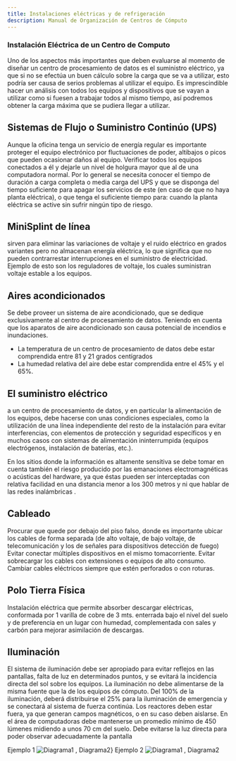 ```yaml
---
title: Instalaciones eléctricas y de refrigeración
description: Manual de Organización de Centros de Cómputo
---
```

### Instalación Eléctrica de un Centro de Computo
Uno de los aspectos más importantes que deben evaluarse al momento de diseñar un centro de procesamiento de datos es el suministro eléctrico, ya que si no se efectúa un buen cálculo sobre la carga que se va a utilizar, esto podría ser causa de serios problemas al utilizar el equipo. Es imprescindible hacer un análisis con todos los equipos y dispositivos que se vayan a utilizar como si fuesen a trabajar todos al mismo tiempo, así podremos obtener la carga máxima que se pudiera llegar a utilizar.

## Sistemas de Flujo o Suministro Continúo (UPS)
Aunque la oficina tenga un servicio de energía regular es importante proteger el equipo electrónico por fluctuaciones de poder, altibajos o picos que pueden ocasionar daños al equipo.
Verificar todos los equipos conectados a él y dejarle un nivel de holgura mayor que al de una computadora normal. Por lo general se necesita conocer el tiempo de duración a carga completa o media carga del UPS y que se disponga del tiempo suficiente para apagar los servicios de este (en caso de que no haya planta eléctrica), o que tenga el suficiente tiempo para: cuando la planta eléctrica se active sin sufrir ningún tipo de riesgo.

## MiniSplint de línea
sirven para eliminar las variaciones de voltaje y el ruido eléctrico en grados variantes pero no almacenan energía eléctrica, lo que significa que no pueden contrarrestar interrupciones en el suministro de electricidad. Ejemplo de esto son los reguladores de voltaje, los cuales suministran voltaje estable a los equipos.

## Aires acondicionados
Se debe proveer un sistema de aire acondicionado, que se dedique exclusivamente al centro de procesamiento de datos. Teniendo en cuenta que los aparatos de aire acondicionado son causa potencial de incendios e inundaciones.
* La temperatura de un centro de procesamiento de datos debe estar comprendida entre 81 y 21 grados centígrados
* La humedad relativa del aire debe estar comprendida entre el 45% y el 65%.

## El suministro eléctrico
a un centro de procesamiento de datos, y en particular la alimentación de los equipos, debe hacerse con unas condiciones especiales, como la utilización de una línea independiente del resto de la instalación para evitar interferencias, con elementos de protección y seguridad específicos y en muchos casos con sistemas de alimentación ininterrumpida (equipos electrógenos, instalación de baterías, etc.).

En los sitios donde la información es altamente sensitiva se debe tomar en cuenta también el riesgo producido por las emanaciones electromagnéticas o acústicas del hardware, ya que éstas pueden ser interceptadas con relativa facilidad en una distancia menor a los 300 metros y ni que hablar de las redes inalámbricas .

## Cableado
Procurar que quede por debajo del piso falso, donde es importante ubicar los cables de forma separada (de alto voltaje, de bajo voltaje, de telecomunicación y los de señales para dispositivos detección de fuego)
Evitar conectar múltiples dispositivos en el mismo tomacorriente.
Evitar sobrecargar los cables con extensiones o equipos de alto consumo.
Cambiar cables eléctricos siempre que estén perforados o con roturas.

## Polo Tierra Física
Instalación eléctrica que permite absorber descargar eléctricas, conformada por 1 varilla de cobre de 3 mts. enterrada bajo el nivel del suelo y de preferencia en un lugar con humedad, complementada con sales y carbón para mejorar asimilación de descargas.

## Iluminación
El sistema de iluminación debe ser apropiado para evitar reflejos en las pantallas, falta de luz en determinados puntos, y se evitará la incidencia directa del sol sobre los equipos.
La iluminación no debe alimentarse de la misma fuente que la de los equipos de cómputo.
Del 100% de la iluminación, deberá distribuirse el 25% para la iluminación de emergencia y se conectará al sistema de fuerza continúa.
Los reactores deben estar fuera, ya que generan campos magnéticos, o en su caso deben aislarse.
En el área de computadoras debe mantenerse un promedio mínimo de 450 lúmenes midiendo a unos 70 cm del suelo.
Debe evitarse la luz directa para poder observar adecuadamente la pantalla

Ejemplo 1
![Diagrama1 , Diagrama2](https://manualcc.eloychavez.dev/Diagrama1.jpg)}
Ejemplo 2
![Diagrama1 , Diagrama2](https://manualcc.eloychavez.dev/Diagrama2.jpg)